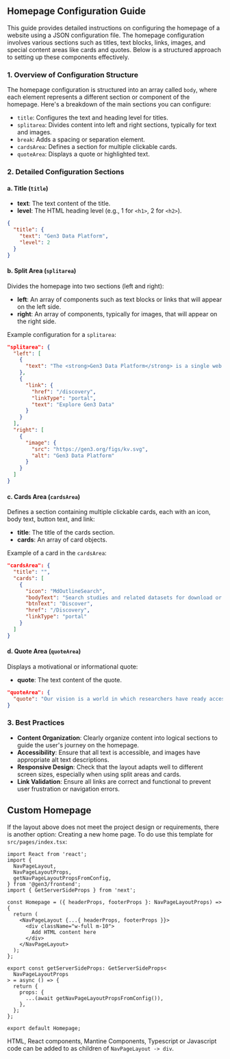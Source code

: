 ## Homepage Configuration Guide

This guide provides detailed instructions on configuring the homepage of a website using a JSON configuration file. The homepage configuration involves various sections such as titles, text blocks, links, images, and special content areas like cards and quotes. Below is a structured approach to setting up these components effectively.

### 1. Overview of Configuration Structure

The homepage configuration is structured into an array called `body`, where each element represents a different section or component of the homepage. Here's a breakdown of the main sections you can configure:

- `title`: Configures the text and heading level for titles.
- `splitarea`: Divides content into left and right sections, typically for text and images.
- `break`: Adds a spacing or separation element.
- `cardsArea`: Defines a section for multiple clickable cards.
- `quoteArea`: Displays a quote or highlighted text.

### 2. Detailed Configuration Sections

#### a. Title (`title`)

- **text**: The text content of the title.
- **level**: The HTML heading level (e.g., 1 for `<h1>`, 2 for `<h2>`).

```json
{
  "title": {
    "text": "Gen3 Data Platform",
    "level": 2
  }
}
```

#### b. Split Area (`splitarea`)

Divides the homepage into two sections (left and right):

- **left**: An array of components such as text blocks or links that will appear on the left side.
- **right**: An array of components, typically for images, that will appear on the right side.

Example configuration for a `splitarea`:

```json
"splitarea": {
  "left": [
    {
      "text": "The <strong>Gen3 Data Platform</strong> is a single web interface which allows visitors to <strong>discover, access and analyze data</strong>."
    },
    {
      "link": {
        "href": "/discovery",
        "linkType": "portal",
        "text": "Explore Gen3 Data"
      }
    }
  ],
  "right": [
    {
      "image": {
        "src": "https://gen3.org/figs/kv.svg",
        "alt": "Gen3 Data Platform"
      }
    }
  ]
}
```

#### c. Cards Area (`cardsArea`)

Defines a section containing multiple clickable cards, each with an icon, body text, button text, and link:

- **title**: The title of the cards section.
- **cards**: An array of card objects.

Example of a card in the `cardsArea`:

```json
"cardsArea": {
  "title": "",
  "cards": [
    {
      "icon": "MdOutlineSearch",
      "bodyText": "Search studies and related datasets for download or analysis in a workspace.",
      "btnText": "Discover",
      "href": "/Discovery",
      "linkType": "portal"
    }
  ]
}
```

#### d. Quote Area (`quoteArea`)

Displays a motivational or informational quote:

- **quote**: The text content of the quote.

```json
"quoteArea": {
  "quote": "Our vision is a world in which researchers have ready access to the data needed and the tools required to make data-driven discoveries that increase our scientific knowledge and improve the quality of life."
}
```

### 3. Best Practices

- **Content Organization**: Clearly organize content into logical sections to guide the user's journey on the homepage.
- **Accessibility**: Ensure that all text is accessible, and images have appropriate alt text descriptions.
- **Responsive Design**: Check that the layout adapts well to different screen sizes, especially when using split areas and cards.
- **Link Validation**: Ensure all links are correct and functional to prevent user frustration or navigation errors.

## Custom Homepage

If the layout above does not meet the project design or requirements, there is another option:
Creating a new home page. To do use this template for ```src/pages/index.tsx```:

```tsx
import React from 'react';
import {
  NavPageLayout,
  NavPageLayoutProps,
  getNavPageLayoutPropsFromConfig,
} from '@gen3/frontend';
import { GetServerSideProps } from 'next';

const Homepage = ({ headerProps, footerProps }: NavPageLayoutProps) => {
  return (
    <NavPageLayout {...{ headerProps, footerProps }}>
      <div className="w-full m-10">
        Add HTML content here
      </div>
    </NavPageLayout>
  );
};

export const getServerSideProps: GetServerSideProps<
  NavPageLayoutProps
> = async () => {
  return {
    props: {
      ...(await getNavPageLayoutPropsFromConfig()),
    },
  };
};

export default Homepage;
```

HTML, React components, Mantine Components, Typescript or Javascript code can be added to
as children of  ```NavPageLayout -> div```.
